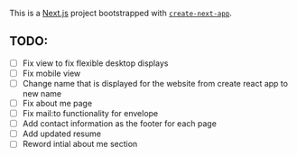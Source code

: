 This is a [Next.js](https://nextjs.org/) project bootstrapped with [`create-next-app`](https://github.com/vercel/next.js/tree/canary/packages/create-next-app).

## TODO:
- [ ] Fix view to fix flexible desktop displays
- [ ] Fix mobile view
- [ ] Change name that is displayed for the website from create react app to new name
- [ ] Fix about me page
- [ ] Fix mail:to functionality for envelope
- [ ] Add contact information as the footer for each page
- [ ] Add updated resume
- [ ] Reword intial about me section

